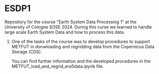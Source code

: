 # ESDP1
Repository for the course "Earth System Data Processing 1" at the University of Cologne SOSE 2024.
During this curse we learned to handle large scale Earth System Data and how to process this data.

1. One of the tasks of the course was to develop procedures to support METFUT in donwloading and regridding data from the Copernicus Data Storage (CDS).
    
    You can find further information and the developed procedures in the METFUT_load_and_regrid_era5data.ipynb file.

